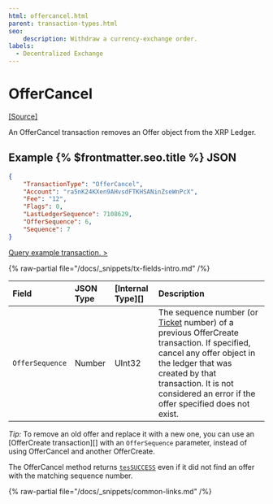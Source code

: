 ```yaml
---
html: offercancel.html
parent: transaction-types.html
seo:
    description: Withdraw a currency-exchange order.
labels:
  - Decentralized Exchange
---
```

# OfferCancel

[[Source]](https://github.com/XRPLF/rippled/blob/master/src/ripple/app/tx/impl/CancelOffer.cpp "Source")

An OfferCancel transaction removes an Offer object from the XRP Ledger.

## Example {% $frontmatter.seo.title %} JSON

```json
{
    "TransactionType": "OfferCancel",
    "Account": "ra5nK24KXen9AHvsdFTKHSANinZseWnPcX",
    "Fee": "12",
    "Flags": 0,
    "LastLedgerSequence": 7108629,
    "OfferSequence": 6,
    "Sequence": 7
}
```

[Query example transaction. >](/resources/dev-tools/websocket-api-tool?server=wss%3A%2F%2Fxrplcluster.com%2F&req=%7B%22id%22%3A%22example_OfferCancel%22%2C%22command%22%3A%22tx%22%2C%22transaction%22%3A%22E7697D162A606FCC138C5732BF0D2A4AED49386DC59235FC3E218650AAC19744%22%2C%22binary%22%3Afalse%7D)

{% raw-partial file="/docs/_snippets/tx-fields-intro.md" /%}

| Field           | JSON Type | [Internal Type][] | Description                  |
|:----------------|:----------|:------------------|:-----------------------------|
| `OfferSequence` | Number    | UInt32            | The sequence number (or [Ticket](../../../../concepts/accounts/tickets.md) number) of a previous OfferCreate transaction. If specified, cancel any offer object in the ledger that was created by that transaction. It is not considered an error if the offer specified does not exist. |

*Tip:* To remove an old offer and replace it with a new one, you can use an [OfferCreate transaction][] with an `OfferSequence` parameter, instead of using OfferCancel and another OfferCreate.

The OfferCancel method returns [`tesSUCCESS`](../transaction-results/tes-success.md) even if it did not find an offer with the matching sequence number.

{% raw-partial file="/docs/_snippets/common-links.md" /%}
